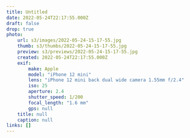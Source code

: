 ```yaml
---
title: Untitled
date: 2022-05-24T22:17:55.000Z
draft: false
drop: true
photo:
    url: s3/images/2022-05-24-15-17-55.jpg
    thumb: s3/thumbs/2022-05-24-15-17-55.jpg
    preview: s3/previews/2022-05-24-15-17-55.jpg
    created: 2022-05-24T22:17:55.000Z
    exif:
        make: Apple
        model: "iPhone 12 mini"
        lens: "iPhone 12 mini back dual wide camera 1.55mm f/2.4"
        iso: 25
        aperture: 2.4
        shutter_speed: 1/200
        focal_length: "1.6 mm"
        gps: null
    title: null
    caption: null
links: []
---
```

